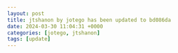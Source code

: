 ```yaml
---
layout: post
title: jtshanon by jotego has been updated to bd086da
date: 2024-03-30 11:04:31 +0000
categories: [jotego, jtshanon]
tags: [update]
---
```


